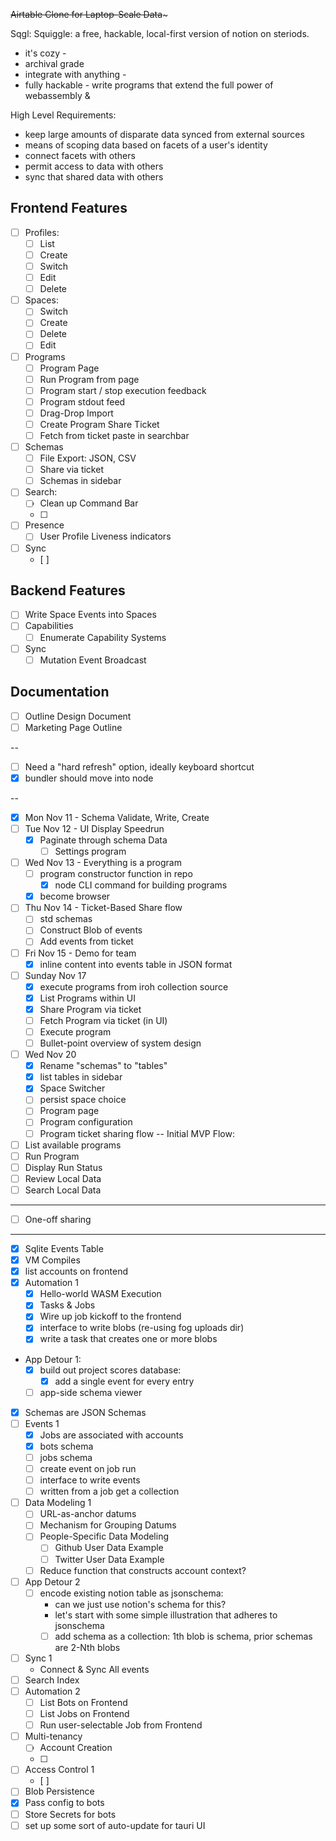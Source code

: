 ~~Airtable Clone for Laptop-Scale Data~~~

Sqgl: 
Squiggle: a free, hackable, local-first version of notion on steriods.
* it's cozy - 
* archival grade
* integrate with anything -
* fully hackable - write programs that extend the full power of webassembly & 

High Level Requirements:
* keep large amounts of disparate data synced from external sources
* means of scoping data based on facets of a user's identity
* connect facets with others
* permit access to data with others
* sync that shared data with others

## Frontend Features
* [ ] Profiles:
  * [ ] List
  * [ ] Create
  * [ ] Switch
  * [ ] Edit
  * [ ] Delete
* [ ] Spaces:
  * [ ] Switch
  * [ ] Create
  * [ ] Delete
  * [ ] Edit
* [ ] Programs
  * [ ] Program Page
  * [ ] Run Program from page
  * [ ] Program start / stop execution feedback
  * [ ] Program stdout feed
  * [ ] Drag-Drop Import 
  * [ ] Create Program Share Ticket
  * [ ] Fetch from ticket paste in searchbar
* [ ] Schemas
  * [ ] File Export: JSON, CSV
  * [ ] Share via ticket
  * [ ] Schemas in sidebar
* [ ] Search:
  * [ ] Clean up Command Bar
  * [ ] 
* [ ] Presence
  * [ ] User Profile Liveness indicators
* [ ] Sync
  * [ ] 

## Backend Features
* [ ] Write Space Events into Spaces
* [ ] Capabilities
  * [ ] Enumerate Capability Systems
* [ ] Sync
  * [ ] Mutation Event Broadcast

## Documentation
* [ ] Outline Design Document
* [ ] Marketing Page Outline

-- 

* [ ] Need a "hard refresh" option, ideally keyboard shortcut
* [x] bundler should move into node

--

* [x] Mon Nov 11 - Schema Validate, Write, Create
* [ ] Tue Nov 12 - UI Display Speedrun
  * [x] Paginate through schema Data
    * [ ] Settings program
* [ ] Wed Nov 13 - Everything is a program
  * [ ] program constructor function in repo
    * [x] node CLI command for building programs
  * [x] become browser
* [ ] Thu Nov 14 - Ticket-Based Share flow
  * [ ] std schemas
  * [ ] Construct Blob of events
  * [ ] Add events from ticket
* [ ] Fri Nov 15 - Demo for team
  * [x] inline content into events table in JSON format 
* [ ] Sunday Nov 17
  * [x] execute programs from iroh collection source
  * [x] List Programs within UI
  * [x] Share Program via ticket
  * [ ] Fetch Program via ticket (in UI)
  * [ ] Execute program
  * [ ] Bullet-point overview of system design
* [ ] Wed Nov 20
  * [x] Rename "schemas" to "tables"
  * [x] list tables in sidebar
  * [x] Space Switcher
  * [ ] persist space choice
  * [ ] Program page
  * [ ] Program configuration
  * [ ] Program ticket sharing flow
--
Initial MVP Flow:
* [ ] List available programs
* [ ] Run Program
* [ ] Display Run Status
* [ ] Review Local Data
* [ ] Search Local Data
-- --
* [ ] One-off sharing

-- --
* [x] Sqlite Events Table
* [x] VM Compiles 
* [x] list accounts on frontend
* [x] Automation 1
  * [x] Hello-world WASM Execution
  * [x] Tasks & Jobs
  * [x] Wire up job kickoff to the frontend
  * [x] interface to write blobs (re-using fog uploads dir)
  * [x] write a task that creates one or more blobs
* App Detour 1:
  * [x] build out project scores database:
    * [x] add a single event for every entry
  * [ ] app-side schema viewer
* [x] Schemas are JSON Schemas
* [ ] Events 1
  * [x] Jobs are associated with accounts
  * [x] bots schema
  * [ ] jobs schema
  * [ ] create event on job run
  * [ ] interface to write events
  * [ ] written from a job get a collection
* [ ] Data Modeling 1
  * [ ] URL-as-anchor datums
  * [ ] Mechanism for Grouping Datums
  * [ ] People-Specific Data Modeling
    * [ ] Github User Data Example
    * [ ] Twitter User Data Example
  * [ ] Reduce function that constructs account context?
* [ ] App Detour 2
  * [ ] encode existing notion table as jsonschema:
      * can we just use notion's schema for this?
      * let's start with some simple illustration that adheres to jsonschema
      * [ ] add schema as a collection: 1th blob is schema, prior schemas are 2-Nth blobs
* [ ] Sync 1
  * Connect & Sync All events
* [ ] Search Index
* [ ] Automation 2
  * [ ] List Bots on Frontend
  * [ ] List Jobs on Frontend
  * [ ] Run user-selectable Job from Frontend
* [ ] Multi-tenancy
  * [ ] Account Creation
  * [ ] 
* [ ] Access Control 1
  * [ ] 
* [ ] Blob Persistence
* [x] Pass config to bots
* [ ] Store Secrets for bots
* [ ] set up some sort of auto-update for tauri UI